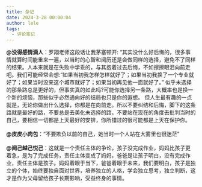 ```yaml
---
title: 杂记
date: 2024-3-28 00:00:04
author: lele
tags:
  - 评论笔记
---
```

**@没得感情滴人**：罗翔老师这段话让我茅塞顿开: “其实没什么好后悔的，很多事情就算时间能重来一遍，以当时的心智和阅历还是会做同样的选择，避免不了同样的结果。人本来就是在失败中学乖的，与其抱着过去后悔，不如擦擦眼泪向前走吧。我们可能经常会想:“如果当初我怎样怎样就好了；如果当初我换了一个专业就好了；如果当时没来这个城市就好了；如果当初再见他一面就好了。” 似乎未选择的那条路总是更好的，但事实真的如此吗?可能你选择另一条路，大概率也是换一个新的烦恼，那些似乎必然通向好的结局也只是你的遐想。 但人生最有趣的一点就是，无论你做出什么选择，你都是在向前走。所以不要纠结和后悔，脚下的这条路就是最好的路，不要总是去美化未选择的路，不要站在现在的角度去批判当时的自己，要相信一切都是上天最好的安排，你所错过的很可能都是上天在保护你。<br><br>
**@皮皮小肉包**：“不要欺负以前的自己，她当时一个人站在大雾里也很迷茫” <br><br>
**@阅己越己悦己**：这就是一个责任主体的争论，孩子没完成作业，妈妈比孩子更着急，是为了完成任务，责任主体变成了妈妈，爸爸是让孩子明白，没有完成作业，责任主体是孩子。妈妈着眼于当下，爸爸着眼于未来，我们要明白，孩子是独立的个体，始终要独自面对世界，培养独立的人格，学会独立思考，独立判断，这才是作为父母留给孩子长期影响，受益终身的事情。